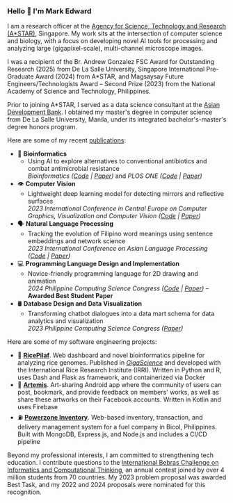 ### Hello 👋 I'm Mark Edward

I am a research officer at the [Agency for Science, Technology and Research (A*STAR)](https://www.a-star.edu.sg/), Singapore. My work sits at the intersection of computer science and biology, with a focus on developing novel AI tools for processing and analyzing large (gigapixel-scale), multi-channel microscope images.

I was a recipient of the Br. Andrew Gonzalez FSC Award for Outstanding Research (2025) from De La Salle University, Singapore International Pre-Graduate Award (2024) from A*STAR, and Magsaysay Future Engineers/Technologists Award – Second Prize (2023) from the National Academy of Science and Technology, Philippines.

Prior to joining A*STAR, I served as a data science consultant at the [Asian Development Bank](https://www.adb.org/). I obtained my master's degree in computer science from De La Salle University, Manila, under its integrated bachelor's-master's degree honors program.

Here are some of my recent [publications](https://scholar.google.com/citations?user=YSwwCpAAAAAJ&hl=en):

- 🧬 **Bioinformatics**
  - Using AI to explore alternatives to conventional antibiotics and combat antimicrobial resistance <br>
    *Bioinformatics ([Code](https://github.com/bioinfodlsu/PHIStruct) | [Paper](https://doi.org/10.1093/bioinformatics/btaf016))* and *PLOS ONE ([Code](https://github.com/bioinfodlsu/phage-host-prediction) | [Paper](https://doi.org/10.1371/journal.pone.0289030))*
- 👁️ **Computer Vision**
  - Lightweight deep learning model for detecting mirrors and reflective surfaces <br>
    *2023 International Conference in Central Europe on Computer Graphics, Visualization and Computer Vision ([Code](https://github.com/memgonzales/mirror-segmentation) | [Paper](https://doi.org/10.24132/CSRN.3301.14))*
- 🗣️ **Natural Language Processing**
  - Tracking the evolution of Filipino word meanings using sentence embeddings and network science <br>
    *2023 International Conference on Asian Language Processing ([Code](https://github.com/dlsucomet/filwordnet-portal) | [Paper](https://doi.org/10.1109/IALP61005.2023.10336981))*
- 💻 **Programming Language Design and Implementation**
  - Novice-friendly programming language for 2D drawing and animation <br>
    *2024 Philippine Computing Science Congress ([Code](https://github.com/memgonzales/aniframe-language) | [Paper](https://arxiv.org/pdf/2404.10250))* &ndash; **Awarded Best Student Paper**
- 🛢️ **Database Design and Data Visualization**
  - Transforming chatbot dialogues into a data mart schema for data analytics and visualization <br>
    *2023 Philippine Computing Science Congress ([Paper](https://arxiv.org/pdf/2305.04258.pdf))*
    
Here are some of my software engineering projects:
- 🌾 [**RicePilaf**](https://github.com/bioinfodlsu/rice-pilaf). Web dashboard and novel bioinformatics pipeline for analyzing rice genomes. Published in [*GigaScience*](https://doi.org/10.1093/gigascience/giae013) and developed with the International Rice Research Institute (IRRI). Written in Python and R, uses Dash and Flask as framework, and containerized via Docker
- 🎨 [**Artemis**](https://github.com/memgonzales/artemis-art-app). Art-sharing Android app where the community of users can post, bookmark, and provide feedback on members' works, as well as share these artworks on their Facebook accounts. Written in Kotlin and uses Firebase
- ⛽ [**Powerzone Inventory**](https://github.com/memgonzales/powerzone-inventory). Web-based inventory, transaction, and delivery management system for a fuel company in Bicol, Philippines. Built with MongoDB, Express.js, and Node.js and includes a CI/CD pipeline

Beyond my professional interests, I am committed to strengthening tech education. I contribute questions to the [International Bebras Challenge on Informatics and Computational Thinking](https://www.bebras.org/), an annual contest joined by over 4 million students from 70 countries. My 2023 problem proposal was awarded Best Task, and my 2022 and 2024 proposals were nominated for this recognition.
